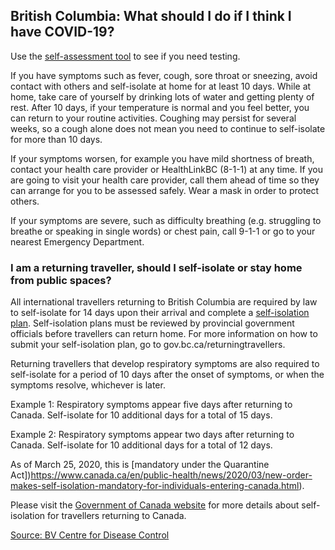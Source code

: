 ## British Columbia: What should I do if I think I have COVID-19?

Use the [self-assessment tool](https://bc.thrive.health/) to see if you need testing.

If you have symptoms such as fever, cough, sore throat or sneezing, avoid contact with others and self-isolate at home for at least 10 days. While at home, take care of yourself by drinking lots of water and getting plenty of rest. After 10 days, if your temperature is normal and you feel better, you can return to your routine activities. Coughing may persist for several weeks, so a cough alone does not mean you need to continue to self-isolate for more than 10 days.

If your symptoms worsen, for example you have mild shortness of breath, contact your health care provider or HealthLinkBC (8-1-1) at any time. If you are going to visit your health care provider, call them ahead of time so they can arrange for you to be assessed safely. Wear a mask in order to protect others.

If your symptoms are severe, such as difficulty breathing (e.g. struggling to breathe or speaking in single words) or chest pain, call 9-1-1 or go to your nearest Emergency Department.

### I am a returning traveller, should I self-isolate or stay home from public spaces?

All international travellers returning to British Columbia are required by law to self-isolate for 14 days upon their arrival and complete a [self-isolation plan](https://www2.gov.bc.ca/gov/content/safety/emergency-preparedness-response-recovery/covid-19-provincial-support/self-isolation-on-return). Self-isolation plans must be reviewed by provincial government officials before travellers can return home. For more information on how to submit your self-isolation plan, go to gov.bc.ca/returningtravellers. 

Returning travellers that develop respiratory symptoms are also required to self-isolate for a period of 10 days after the onset of symptoms, or when the symptoms resolve, whichever is later.

Example 1: Respiratory symptoms appear five days after returning to Canada. Self-isolate for 10 additional days for a total of 15 days. 

Example 2: Respiratory symptoms appear two days after returning to Canada. Self-isolate for 10 additional days for a total of 12 days.

As of March 25, 2020, this is [mandatory under the Quarantine Act])https://www.canada.ca/en/public-health/news/2020/03/new-order-makes-self-isolation-mandatory-for-individuals-entering-canada.html). 

Please visit the [Government of Canada website](https://www.canada.ca/en/public-health/services/diseases/2019-novel-coronavirus-infection/latest-travel-health-advice.html#f) for more details about self-isolation for travellers returning to Canada.

[Source: BV Centre for Disease Control](http://www.bccdc.ca/health-info/diseases-conditions/covid-19/common-questions)
